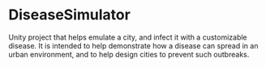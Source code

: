 # DiseaseSimulator
Unity project that helps emulate a city, and infect it with a customizable disease. It is intended to help demonstrate how a disease can spread in an urban environment, and to help design cities to prevent such outbreaks. 
